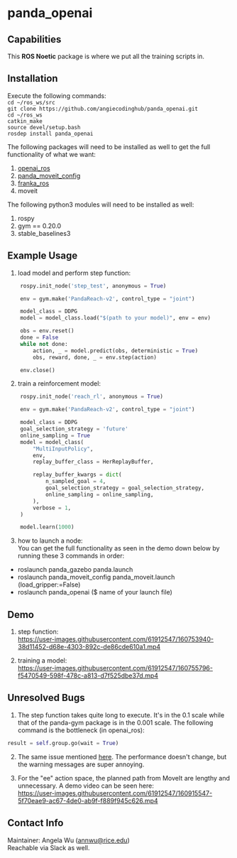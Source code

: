 # panda_openai

## Capabilities
 
This **ROS Noetic** package is where we put all the training scripts in.

## Installation

Execute the following commands:<br>
`cd ~/ros_ws/src`<br>
`git clone https://github.com/angiecodinghub/panda_openai.git`<br>
`cd ~/ros_ws`<br>
`catkin_make`<br>
`source devel/setup.bash`<br>
`rosdep install panda_openai`<br>

The following packages will need to be installed as well to get the full functionality of what we want:<br>
1. [openai_ros](https://github.com/angiecodinghub/openai_ros)
2. [panda_moveit_config](https://github.com/angiecodinghub/panda_moveit_config)
3. [franka_ros](https://github.com/frankaemika/franka_ros)
4. moveit

The following python3 modules will need to be installed as well:<br>
1. rospy
2. gym == 0.20.0
3. stable_baselines3

## Example Usage
1. load model and perform step function:
```python
    rospy.init_node('step_test', anonymous = True)

    env = gym.make('PandaReach-v2', control_type = "joint")

    model_class = DDPG
    model = model_class.load("$(path to your model)", env = env)

    obs = env.reset()
    done = False
    while not done:
        action, _ = model.predict(obs, deterministic = True)
        obs, reward, done, _ = env.step(action)

    env.close()
```
2. train a reinforcement model:
```python
    rospy.init_node('reach_rl', anonymous = True)

    env = gym.make('PandaReach-v2', control_type = "joint")

    model_class = DDPG
    goal_selection_strategy = 'future'
    online_sampling = True
    model = model_class(
        "MultiInputPolicy",
        env,
        replay_buffer_class = HerReplayBuffer,

        replay_buffer_kwargs = dict(
            n_sampled_goal = 4,
            goal_selection_strategy = goal_selection_strategy,
            online_sampling = online_sampling,
        ),
        verbose = 1,
    )

    model.learn(1000)
```
3. how to launch a node:<br>
You can get the full functionality as seen in the demo down below by running these 3 commands in order:
* roslaunch panda_gazebo panda.launch
* roslaunch panda_moveit_config panda_moveit.launch (load_gripper:=False)
* roslaunch panda_openai ($ name of your launch file)
## Demo
1. step function:<br>
https://user-images.githubusercontent.com/61912547/160753940-38d11452-d68e-4303-892c-de86cde610a1.mp4

2. training a model:<br>
https://user-images.githubusercontent.com/61912547/160755796-f5470549-598f-478c-a813-d7f525dbe37d.mp4

## Unresolved Bugs

1. The step function takes quite long to execute. It's in the 0.1 scale while that of the panda-gym package is in the 0.001 scale. The following command is the bottleneck (in openai_ros):
```python
result = self.group.go(wait = True)
```
2. The same issue mentioned [here](https://answers.ros.org/question/273871/controller-aborts-trajectory-goal-with-goal_tolerance_violation-after-execution/). The performance doesn't change, but the warning messages are super annoying.

3. For the "ee" action space, the planned path from MoveIt are lengthy and unnecessary. A demo video can be seen here:<br>
https://user-images.githubusercontent.com/61912547/160915547-5f70eae9-ac67-4de0-ab9f-f889f945c626.mp4

## Contact Info

Maintainer: Angela Wu (annwu@rice.edu) <br>
Reachable via Slack as well.

